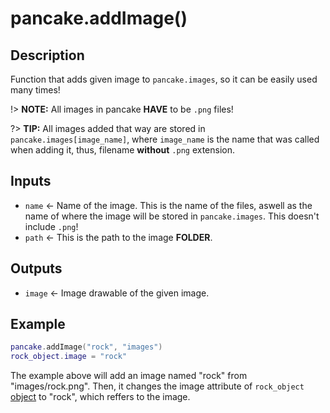 # pancake.addImage()

## Description

Function that adds given image to `pancake.images`, so it can be easily used many times!

!> **NOTE:** All images in pancake **HAVE** to be `.png` files!

?> **TIP:** All images added that way are stored in `pancake.images[image_name]`, where `image_name` is the name that was called when adding it, thus, filename **without** `.png` extension.

## Inputs

- `name` <- Name of the image. This is the name of the files, aswell as the name of where the image will be stored in `pancake.images`. This doesn't include `.png`!
- `path` <- This is the path to the image **FOLDER**.

## Outputs

- `image` <- Image drawable of the given image.

## Example

```lua
pancake.addImage("rock", "images")
rock_object.image = "rock"
```

The example above will add an image named "rock" from "images/rock.png". Then, it changes the image attribute of `rock_object` [object](http://mightypancake.games/#/documentation/topics/objects) to "rock", which reffers to the image.

